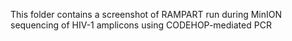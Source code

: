 This folder contains a screenshot of RAMPART run during MinION sequencing of HIV-1 amplicons using CODEHOP-mediated PCR
